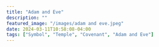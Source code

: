 ```yaml
---
title: "Adam and Eve"
description: ""
featured_image: "/images/adam and eve.jpeg"
date: 2024-03-11T10:58:08-04:00
tags: ["Symbol", "Temple", "Covenant", "Adam and Eve"]
---
```



